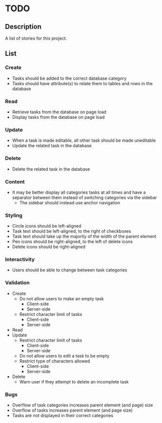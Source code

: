 # TODO

## Description

A list of stories for this project.

## List

### Create

- Tasks should be added to the correct database category
- Tasks should have attribute(s) to relate them to tables and rows in the
database

### Read

- Retrieve tasks from the database on page load
- Display tasks from the database on page load

### Update

- When a task is made editable, all other task should be made uneditable
- Update the related task in the database

### Delete

- Delete the related task in the database

### Content

- It may be better display all categories tasks at all times and have a
separator between them instead of switching categories via the sidebar
    - The sidebar should instead use anchor navigation

### Styling

- Circle icons should be left-aligned
- Task text should be left-aligned, to the right of checkboxes
- Task text should take up the majority of the width of the parent element
- Pen icons should be right-aligned, to the left of delete icons
- Delete icons should be right-aligned

### Interactivity

- Users should be able to change between task categories

### Validation

- Create
    - Do not allow users to make an empty task
        - Client-side
        - Server-side
    - Restrict character limit of tasks
        - Client-side
        - Server-side
- Read
- Update
    - Restrict character limit of tasks
        - Client-side
        - Server-side
    - Do not allow users to edit a task to be empty
    - Restrict type of characters allowed
        - Client-side
        - Server-side
- Delete
    - Warn user if they attempt to delete an incomplete task

### Bugs

- Overflow of task categories increases parent element (and page) size
- Overflow of tasks increases parent element (and page size)
- Tasks are not displayed in their correct categories

